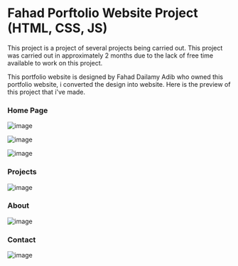 # Fahad Porftolio Website Project (HTML, CSS, JS)
This project is a project of several projects being carried out. This project was carried out in approximately 2 months due to the lack of free time available to work on this project.

This portfolio website is designed by Fahad Dailamy Adib who owned this portfolio website, i converted the design into website.
Here is the preview of this project that i've made.
### Home Page 
![image](https://github.com/user-attachments/assets/0cbe6d1c-874a-4fcf-a6f2-dc4691d4c084)

![image](https://github.com/user-attachments/assets/aadfd963-d4ec-4ea3-adde-b90fa720b846)

![image](https://github.com/user-attachments/assets/4573f26a-e52c-413f-bdf9-bbbdf7f06902)

### Projects
![image](https://github.com/user-attachments/assets/522dd93f-3402-4272-bbff-aa304e0c106b)

### About 
![image](https://github.com/user-attachments/assets/08773870-8930-4e6e-9357-21819e29b51f)

### Contact
![image](https://github.com/user-attachments/assets/7377e2d0-c547-4bec-b10b-ec2b6c1f31bb)






